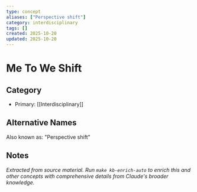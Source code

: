 ```yaml
---
type: concept
aliases: ["Perspective shift"]
category: interdisciplinary
tags: []
created: 2025-10-20
updated: 2025-10-20
---
```


# Me To We Shift

## Category

- Primary: [[Interdisciplinary]]

## Alternative Names

Also known as: "Perspective shift"

## Notes

*Extracted from source material. Run `make kb-enrich-auto` to enrich this and other concepts with comprehensive details from Claude's broader knowledge.*
